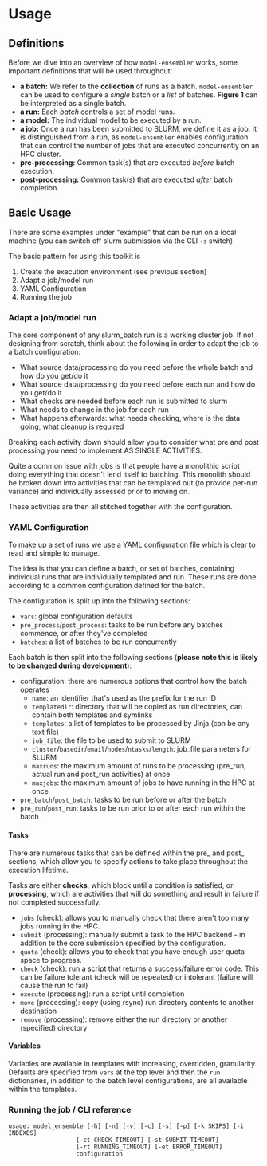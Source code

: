 # Usage

## Definitions
Before we dive into an overview of how `model-ensembler` works, some important definitions that will be used throughout:

* **a batch:** We refer to the **collection** of runs as a batch. `model-ensembler` can be used to configure a _single_ batch
or a _list_ of batches. **Figure 1** can be interpreted as a single batch.
* **a run:** Each _batch_ controls a set of model runs.
* **a model:** The individual model to be executed by a run.
* **a job:** Once a run has been submitted to SLURM, we define it as a job. It is distinguished from a run,
as `model-ensembler` enables configuration that can control the number of jobs that are executed concurrently
on an HPC cluster.
* **pre-processing:** Common task(s) that are executed _before_ batch execution.
* **post-processing:** Common task(s) that are executed _after_ batch completion.

## Basic Usage

There are some examples under "example" that can be run on a local machine (you 
can switch off slurm submission via the CLI `-s` switch)

The basic pattern for using this toolkit is

1. Create the execution environment (see previous section)
1. Adapt a job/model run
1. YAML Configuration
1. Running the job

### Adapt a job/model run

The core component of any slurm_batch run is a working cluster job. If not 
designing from scratch, think about the following in order to adapt the job 
to a batch configuration:

* What source data/processing do you need before the whole batch and how do you 
  get/do it
* What source data/processing do you need before each run and how do you get/do 
  it
* What checks are needed before each run is submitted to slurm
* What needs to change in the job for each run
* What happens afterwards: what needs checking, where is the data going, what 
  cleanup is required

Breaking each activity down should allow you to consider what pre and post 
processing you need to implement AS SINGLE ACTIVITIES. 

Quite a common issue with jobs is that people have a monolithic script doing 
everything that doesn't lend itself to batching. This monolith should be 
broken down into activities that can be templated out (to provide per-run 
variance) and individually assessed prior to moving on. 

These activities are then all stitched together with the configuration.

### YAML Configuration

To make up a set of runs we use a YAML configuration file which is clear to 
read and simple to manage. 

The idea is that you can define a batch, or set of batches, containing 
individual runs that are individually templated and run. These runs are done 
according to a common configuration defined for the batch.

The configuration is split up into the following sections: 

* `vars`: global configuration defaults
* `pre_process`/`post_process`: tasks to be run before any batches commence, or 
  after they've completed
* `batches`: a list of batches to be run concurrently

Each batch is then split into the following sections (**please note this is 
likely to be changed during development**): 

* configuration: there are numerous options that control how the batch operates
  * `name`: an identifier that's used as the prefix for the run ID
  * `templatedir`: directory that will be copied as run directories, can contain 
    both templates and symlinks
  * `templates`: a list of templates to be processed by Jinja (can be any text 
    file)
  * `job_file`: the file to be used to submit to SLURM
  * `cluster`/`basedir`/`email`/`nodes`/`ntasks`/`length`: job_file parameters 
    for SLURM
  * `maxruns`: the maximum amount of runs to be processing (pre_run, actual run 
    and post_run  activities) at once
  * `maxjobs`: the maximum amount of jobs to have running in the HPC at once
* `pre_batch`/`post_batch`: tasks to be run before or after the batch
* `pre_run`/`post_run`: tasks to be run prior to or after each run within the 
  batch

#### Tasks

There are numerous tasks that can be defined within the pre_ and post_ sections, 
which allow you to specify actions to take place throughout the execution 
lifetime. 

Tasks are either **checks**, which block until a condition is satisfied, or 
**processing**, which are activities that will do something and result in 
failure if not completed successfully.

* `jobs` (check): allows you to manually check that there aren't too many jobs 
  running in the HPC.  
* `submit` (processing): manually submit a task to the HPC backend - in 
  addition to the core submission specified by the configuration. 
* `quota` (check): allows you to check that you have enough user quota space 
  to progress.
* `check` (check): run a script that returns a success/failure error code. This 
  can be failure tolerant (check will be  repeated) or intolerant (failure 
  will cause the run to fail)
* `execute` (processing): run a script until completion
* `move` (processing): copy (using rsync) run directory contents to another 
  destination
* `remove` (processing): remove either the run directory or another (specified) 
  directory

#### Variables

Variables are available in templates with increasing, overridden, granularity. 
Defaults are specified from `vars` at the top level and then the `run` 
dictionaries, in addition to the batch level configurations, are all available 
within the templates.  

### Running the job / CLI reference

```
usage: model_ensemble [-h] [-n] [-v] [-c] [-s] [-p] [-k SKIPS] [-i INDEXES]
                   [-ct CHECK_TIMEOUT] [-st SUBMIT_TIMEOUT]
                   [-rt RUNNING_TIMEOUT] [-et ERROR_TIMEOUT]
                   configuration
```
